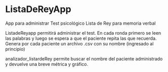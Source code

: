 # ListaDeReyApp
App para administrar Test psicológico Lista de Rey para memoria verbal

ListadeReyapp permitirá administrar el test.
En cada ronda primero se leen las palabras y luego se espera a que el paciente repita las que recuerda. 
Genera por cada paciente un archivo .csv con su nombre (ingresado al principio)

analizador_listardeRey permite buscar el nombre del paciente administrado y devuelve una breve métrica y gráfico.
